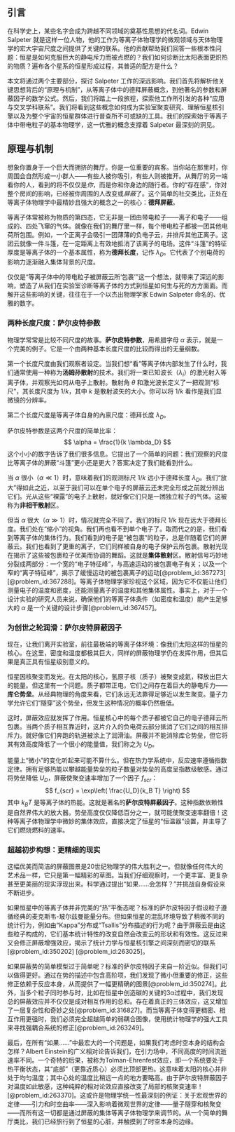 ## 引言
在科学史上，某些名字会成为跨越不同领域的奠基性思想的代名词。Edwin Salpeter 就是这样一位人物，他的工作为等离子体物理学的微观领域与天体物理学的宏大宇宙尺度之间提供了关键的联系。他的贡献帮助我们回答一些根本性问题：恒星是如何克服巨大的静电斥力而被点燃的？我们如何诊断比太阳表面更炽热的物质？遍布各个星系的恒星形成过程，其普适的配方是什么？

本文将通过两个主要部分，探讨 Salpeter 工作的深远影响。我们首先将解析他关键思想背后的“原理与机制”，从等离子体中的德拜屏蔽概念，到他著名的参数和屏蔽因子的数学公式。然后，我们将踏上一段旅程，探索他工作所引发的各种“应用与交叉学科联系”。我们将看到这些概念如何成为实验室聚变研究、理解恒星核引擎以及为整个宇宙的恒星群体进行普查所不可或缺的工具。我们的探索始于等离子体中带电粒子的基本物理学，这一优雅的概念支撑着 Salpeter 最深刻的洞见。

## 原理与机制

想象你置身于一个巨大而拥挤的舞厅。你是一位重要的宾客。当你站在那里时，你周围会自然形成一小群人——有些人被你吸引，有些人则被推开。从舞厅的另一端看你的人，看到的将不仅仅是*你*，而是你和你身边的随行者。你的“存在感”，你对整个房间的影响，已经被你周围的人改变或*屏蔽*了。这个简单的社交类比，正处在等离子体物理学中最精妙且强大的概念之一的核心：**德拜屏蔽**。

等离子体常被称为物质的第四态，它无非是一团由带电粒子——离子和电子——组成的、四处飞窜的气体。就像在我们的舞厅里一样，每个带电粒子都被一团其他电荷所包围。例如，一个正离子会吸引一团薄薄的负电子云，并排斥其他正离子。这团云就像一件斗篷，在一定距离上有效地抵消了该离子的电场。这件“斗篷”的特征厚度是等离子体的一个基本属性，称为**德拜长度**，记作 $\lambda_D$。它代表了个别电荷的影响力逐渐融入集体背景的尺度。

仅仅是“等离子体中的带电粒子被屏蔽云所‘包裹’”这一个想法，就带来了深远的影响，塑造了从我们在实验室诊断等离子体的方式到恒星如何生与死的方方面面。而解开这些影响的关键，往往在于一个以杰出物理学家 Edwin Salpeter 命名的、优雅的数字。

### 两种长度尺度：萨尔皮特参数

物理学常常是比较不同尺度的故事。**萨尔皮特参数**，用希腊字母 $\alpha$ 表示，就是一个完美的例子。它是一个由两种基本长度尺度的比较而得出的无量纲数。

第一个长度尺度由我们观察者设定。当我们想“看”等离子体内部发生了什么时，我们通常使用一种称为**汤姆孙散射**的技术。我们将一束已知波长（$\lambda_i$）的激光射入等离子体，并观察光如何从电子上散射。散射角 $\theta$ 和激光波长定义了一把观测“标尺”，其长度尺度为 $1/k$，其中 $k$ 是散射波矢的大小。你可以将 $1/k$ 看作是我们显微镜的分辨率。

第二个长度尺度是等离子体自身的內禀尺度：德拜长度 $\lambda_D$。

萨尔皮特参数是这两个尺度的简单比率：
$$
\alpha = \frac{1}{k \lambda_D}
$$
这个小小的数字告诉了我们很多信息。它提出了一个简单的问题：我们观察的尺度比等离子体的屏蔽“斗篷”更小还是更大？答案决定了我们能看到什么。

当 $\alpha$ 很小（$\alpha \ll 1$）时，意味着我们的观测标尺 $1/k$ 远小于德拜长度 $\lambda_D$。我们“放大”得如此之近，以至于我们可以在单个电子的屏蔽云还未完全形成之前就分辨出它们。光从这些“裸露”的电子上散射，就好像它们只是一团独立粒子的气体。这被称为**非相干散射**区。

但当 $\alpha$ 很大（$\alpha \gg 1$）时，情况就完全不同了。我们的标尺 $1/k$ 现在远大于德拜长度。我们处在“缩小”的视角。我们再也看不到单个电子了。取而代之的是，我们看到等离子体的集体行为。我们看到的电子是“被包裹”的粒子，总是伴随着它们的屏蔽云。我们也看到了更重的离子，它们同样被自身的电子保护云所包裹。散射光现在揭示了这些被包裹粒子优美而协调的舞蹈。这就是**集体散射**区。散射信号巧妙地分裂成两部分：一个宽的“电子特征峰”，与高速运动的被包裹电子有关；以及一个窄的“离子特征峰”，揭示了缓慢运动的被包裹离子的运动[@problem_id:367273] [@problem_id:367288]。等离子体物理学家珍视这个区域，因为它不仅能让他们测量电子的温度和密度，还能测量离子的温度和其他集体属性。事实上，对于一个设计实验的研究人员来说，确保他们的等离子体条件（如密度和温度）能产生足够大的 $\alpha$ 是一个关键的设计步骤[@problem_id:367457]。

### 为创世之轮润滑：萨尔皮特屏蔽因子

现在，让我们离开实验室，前往最极端的等离子体环境：像我们太阳这样的恒星的核心。在这里，密度和温度都极其巨大，同样的屏蔽物理学仍在发挥作用，但其后果是真正具有恒星级别意义的。

恒星因核聚变而发光。在太阳的核心，氢原子核（质子）被聚变成氦，释放出巨大的能量。但这里有一个问题。质子都带正电，它们之间存在着巨大的静电斥力——**库仑势垒**。从经典物理的角度来看，它们永远无法靠得足够近以发生聚变。量子力学允许它们“隧穿”这个势垒，但发生这种情况的概率仍然极低。

这时，屏蔽效应就发挥了作用。恒星核心中的每个质子都被它自己的电子德拜云所包裹。当两个质子相互靠近时，这片介入的负电荷云部分抵消了它们之间的相互排斥力。就好像它们奔跑的轨道被涂上了润滑油。屏蔽并不能消除库仑势垒，但它将其有效高度降低了一个很小的能量值，我们称之为 $U_D$。

能量上“微小”的变化听起来可能不算什么。但在热力学系统中，反应速率遵循指数定律。拥有足够热能以攀越能量势垒的粒子数量对势垒的高度呈指数级敏感。通过将势垒降低 $U_D$，屏蔽使聚变速率增加了一个因子 $f_{scr}$：
$$
f_{scr} = \exp\left( \frac{U_D}{k_B T} \right)
$$
其中 $k_B T$ 是等离子体的热能。这就是著名的**萨尔皮特屏蔽因子**。这种指数依赖性是自然界伟大的放大器。势垒高度仅仅降低百分之一，就可能使聚变速率翻倍！这种等离子体物理学中微妙的集体效应，直接决定了恒星的“恒温器”设置，并主导了它们燃烧燃料的速率。

### 超越初步构想：更精细的现实

这幅优美而简洁的屏蔽图景是20世纪物理学的伟大胜利之一。但就像任何伟大的艺术品一样，它只是第一幅精彩的草图。当我们仔细观察时，一个更丰富、更复杂甚至更美丽的现实浮现出来。科学通过提出“如果……会怎样？”并挑战自身假设来不断进步。

如果恒星中的等离子体并非完美的“热”平衡态呢？标准的萨尔皮特因子假设粒子遵循经典的麦克斯韦-玻尔兹曼能量分布。但如果恒星的混乱环境导致了稍微不同的统计行为，例如由“Kappa”分布或“Tsallis”分布描述的行为呢？由于屏蔽云是由这些粒子构成的，它们基本统计特性的改变自然会改变云的形状和有效性。这反过来又会修正屏蔽增强效应，揭示了统计力学与恒星核引擎之间深刻而密切的联系[@problem_id:350202] [@problem_id:263025]。

如果屏蔽势的简单模型过于简单呢？标准的萨尔皮特因子来自一阶近似。但我们可以做得更好。通过在势的描述中包含高阶项，我们发现了微小但重要的修正，这些修正依赖于反应本身，从而提供了一幅更精确的图景[@problem_id:350274]。此外，当多个粒子同时参与时，比如在恒星中创造碳的关键的3α过程中，我们发现总的屏蔽效应并不仅仅是成对相互作用的总和。存在着真正的三体效应，这又增加了一层复杂性和奇妙之处[@problem_id:316827]。而当等离子体变得更稠密、相互作用更强时，我们必须完全超越简单的弱耦合图像，使用统计物理学的强大工具来寻找强耦合系统的修正[@problem_id:263249]。

最后，在所有“如果……”中最宏大的一个问题是，如果我们考虑时空本身的结构会怎样？Albert Einstein的广义相对论告诉我们，在引力场中，不同高度的时间流逝速率不同。一个奇特的后果，被称为Tolman-Ehrenfest效应，即一个系统要处于热平衡状态，其“底部”（更靠近质心）必须比顶部更热。这意味着太阳的核心并非处于均匀温度；其中心处的温度比稍远一点的地方要略高。由于萨尔皮特屏蔽因子对温度如此敏感，这种纯粹的相对论效应直接改变了局部的核聚变速率！[@problem_id:263370]。这或许是物理学统一性最深刻的例证：关于宏观世界的定律——引力和时空曲率——深入影响着微观世界的定律——量子隧穿和核聚变——而所有这一切都是通过屏蔽的集体等离子体物理学来调节的。从一个简单的舞厅类比，我们已经旅行到了恒星的心脏，并触摸到了时空本身的边缘。

